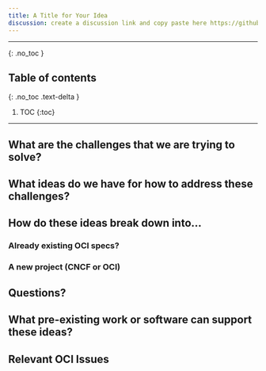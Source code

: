 ```yaml
---
title: A Title for Your Idea
discussion: create a discussion link and copy paste here https://github.com/supercontainers/containers-wg/discussions
---
```


---

{: .no_toc }

## Table of contents
{: .no_toc .text-delta }

1. TOC
{:toc}

---

## What are the challenges that we are trying to solve?


## What ideas do we have for how to address these challenges?


## How do these ideas break down into...

### Already existing OCI specs?


### A new project (CNCF or OCI)


## Questions?


## What pre-existing work or software can support these ideas?

## Relevant OCI Issues

